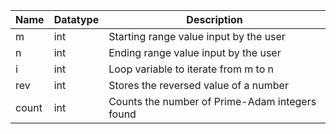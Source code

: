 | Name  | Datatype | Description                                    |
|-------|----------|------------------------------------------------|
| m     | int      | Starting range value input by the user         |
| n     | int      | Ending range value input by the user           |
| i     | int      | Loop variable to iterate from m to n           |
| rev   | int      | Stores the reversed value of a number          |
| count | int      | Counts the number of Prime-Adam integers found |
